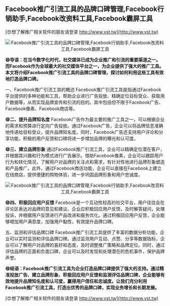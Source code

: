 ## **Facebook推广引流工具的品牌口碑管理,Facebook行销助手,Facebook改资料工具,Facebook霸屏工具**

[😍想了解推广相关软件的朋友请登录 http://www.vst.tw](http://www.vst.tw)

 <center><img src="https://vst.tw/MP4/tuiguang/png/4.png" alt="Facebook推广引流工具的品牌口碑管理,Facebook行销助手,Facebook改资料工具,Facebook霸屏工具"></center>

**😄导语：在当今数字化时代，社交媒体已成为企业推广和引流的重要渠道之一。而Facebook作为全球最大的社交媒体平台之一，为企业提供了强大的推广工具。本文将介绍Facebook推广引流工具的品牌口碑管理，探讨如何利用这些工具有效地打造品牌口碑。**

一、Facebook推广引流工具的概述
Facebook推广引流工具是指通过Facebook平台提供的多种功能和工具，帮助企业进行广告投放、精确定位目标受众、获取用户数据等，从而实现品牌宣传和引流的目的。其中包括但不限于Facebook广告、Facebook像素、Facebook商店等。

**😄二、提升品牌知名度**
Facebook广告作为最主要的推广工具之一，可以根据企业的需求和预算进行定向广告投放。通过Facebook广告，企业可以将品牌信息准确地传递给目标受众，提升品牌知名度。同时，Facebook广告还支持用户评论和分享功能，积极的用户反馈和口碑将进一步增加品牌的曝光和认可度。

**😄三、建立品牌形象**
通过Facebook推广引流工具，企业可以精确定位潜在客户，并根据其兴趣和行为模式进行广告展示。借助Facebook像素，企业可以跟踪用户行为和转化情况，了解用户对品牌的关注点和需求，有针对性地进行品牌形象塑造和产品推广。此外，通过Facebook商店功能，企业可以直接在Facebook上建立在线商店，提供便捷的购物体验，进一步巩固品牌形象和用户忠诚度。

 <center><img src="https://vst.tw/MP4/tuiguang/png/3.png" alt="Facebook推广引流工具的品牌口碑管理,Facebook行销助手,Facebook改资料工具,Facebook霸屏工具"></center>

**😄四、积极回应用户反馈**
Facebook是一个互动性较高的社交平台，用户往往会在评论区表达对品牌的意见和建议。企业应积极回应用户反馈，及时解答疑问，处理投诉，并根据用户反馈进行产品改进和服务优化。通过积极回应用户反馈，企业能够增加用户满意度，加强用户黏性，有效提升品牌口碑。

五、监测和评估品牌口碑
Facebook推广引流工具提供了丰富的数据分析功能，企业可以实时监测和评估品牌口碑。通过监测用户互动、点赞、分享等数据指标，企业可以了解用户对品牌的喜好和态度，及时调整推广策略和品牌定位。同时，通过评估品牌的正面和负面口碑，企业可以及时发现和处理潜在的危机事件，保护品牌声誉。

**😄结语：Facebook推广引流工具为企业打造品牌口碑提供了强大的支持。通过精准投放广告、建立品牌形象、积极回应用户反馈和监测评估品牌口碑，企业能够有效地提升品牌知名度和认可度，赢得用户信任和忠诚度。让我们充分利用Facebook推广引流工具，打造出优秀的品牌口碑，实现业务增长和长期发展。**

[😍想了解推广相关软件的朋友请登录 http://www.vst.tw](http://www.vst.tw)



